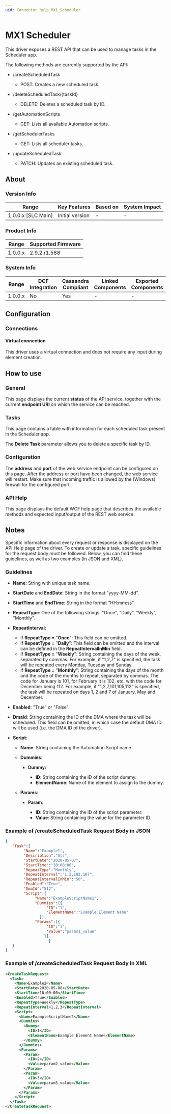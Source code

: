 ```yaml
---
uid: Connector_help_MX1_Scheduler
---
```


# MX1 Scheduler

This driver exposes a REST API that can be used to manage tasks in the Scheduler app.

The following methods are currently supported by the API:

- /createScheduledTask

  - POST: Creates a new scheduled task.

- /deleteScheduledTask/{taskId}

  - DELETE: Deletes a scheduled task by ID.

- /getAutomationScripts

  - GET: Lists all available Automation scripts.

- /getSchedulerTasks

  - GET: Lists all scheduler tasks.

- /updateScheduledTask

  - PATCH: Updates an existing scheduled task.

## About

### Version Info

| **Range**            | **Key Features** | **Based on** | **System Impact** |
|----------------------|------------------|--------------|-------------------|
| 1.0.0.x \[SLC Main\] | Initial version  | \-           | \-                |

### Product Info

| **Range** | **Supported Firmware** |
|-----------|------------------------|
| 1.0.0.x   | 2.9.2.r1.588           |

### System Info

| **Range** | **DCF Integration** | **Cassandra Compliant** | **Linked Components** | **Exported Components** |
|-----------|---------------------|-------------------------|-----------------------|-------------------------|
| 1.0.0.x   | No                  | Yes                     | \-                    | \-                      |

## Configuration

### Connections

#### Virtual connection

This driver uses a virtual connection and does not require any input during element creation.

## How to use

### General

This page displays the current **status** of the API service, together with the current **endpoint URI** on which the service can be reached.

### Tasks

This page contains a table with information for each scheduled task present in the Scheduler app.

The **Delete Task** parameter allows you to delete a specific task by ID.

### Configuration

The **address** and **port** of the web service endpoint can be configured on this page. After the address or port have been changed, the web service will restart. Make sure that incoming traffic is allowed by the (Windows) firewall for the configured port.

### API Help

This page displays the default WCF help page that describes the available methods and expected input/output of the REST web service.

## Notes

Specific information about every request or response is displayed on the API Help page of the driver.
To create or update a task, specific guidelines for the request body must be followed. Below, you can find these guidelines, as well as two examples (in JSON and XML).

### Guidelines

- **Name**: String with unique task name.

- **StartDate** and **EndDate**: String in the format "yyyy-MM-dd".

- **StartTime** and **EndTime**: String in the format "HH:mm:ss".

- **RepeatType**: One of the following strings: "Once", "Daily", "Weekly", "Monthly".

- **RepeatInterval:**

  - If **RepeatType =** "**Once**": This field can be omitted.
  - If **RepeatType =** "**Daily**": This field can be omitted and the interval can be defined in the **RepeatIntervalInMin** field.
  - If **RepeatType =** "**Weekly**": String containing the days of the week, separated by commas. For example, if "1,2,7" is specified, the task will be repeated every Monday, Tuesday and Sunday.
  - If **RepeatType =** "**Monthly**": String containing the days of the month and the code of the months to repeat, separated by commas. The code for January is 101, for February it is 102, etc. with the code for December being 112. For example, if "1,2,7,101,105,112" is specified, the task will be repeated on days 1, 2 and 7 of January, May and December.

- **Enabled**: "True" or "False".

- **DmaId**: String containing the ID of the DMA where the task will be scheduled. This field can be omitted, in which case the default DMA ID will be used (i.e. the DMA ID of the driver).

- **Script:**

  - **Name**: String containing the Automation Script name.

  - **Dummies**:

    - **Dummy:**

      - **ID**: String containing the ID of the script dummy.
      - **ElementName**: Name of the element to assign to the dummy.

  - **Params**:

    - **Param**:

      - **ID**: String containing the ID of the script parameter.
      - **Value**: String containing the value for the parameter ID.

### Example of /createScheduledTask Request Body in JSON

```json
{
   "Task":{
        "Name":"Example1",
        "Description":"Sts",
        "StartDate":"2020-05-07",
        "StartTime":"10:00:00",
        "RepeatType":"Monthly",
        "RepeatInterval":"1,2,102,107",
        "RepeatIntervalInMin":"50",
        "Enabled":"True",
        "DmaId":"512",
        "Script":{
             "Name":"ExampleScriptName1",    
             "Dummies":[{
                  "ID":"1",
                  "ElementName":"Example Element Name"
               }],
             "Params":[{
                  "ID":"1",
                  "Value":"param1_value"
                 }] 
                   }
   }
}
```

### Example of /createScheduledTask Request Body in XML

```xml
<CreateTaskRequest>
  <Task>
    <Name>Example2</Name>
    <StartDate>2020-05-08</StartDate>
    <StartTime>10:00:00</StartTime>
    <Enabled>True</Enabled>
    <RepeatType>Weekly</RepeatType>
    <RepeatInterval>1,2,3</RepeatInterval>
    <Script>
      <Name>ExampleScriptName2</Name>      
      <Dummies>
        <Dummy>
          <ID>1</ID>
          <ElementName>Example Element Name</ElementName>
        </Dummy>
      </Dummies>
      <Params>
        <Param>
          <ID>2</ID>
          <Value>param2_value</Value>
        </Param>
        <Param>
          <ID>3</ID>
          <Value>param3_value</Value>
        </Param>
      </Params>
    </Script>
  </Task>
</CreateTaskRequest>
```

